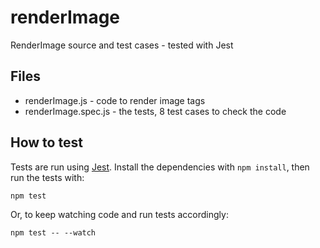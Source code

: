 # renderImage

RenderImage source and test cases - tested with Jest

## Files

* renderImage.js - code to render image tags
* renderImage.spec.js - the tests, 8 test cases to check the code

## How to test

Tests are run using [Jest](https://facebook.github.io/jest/).
Install the dependencies with `npm install`, then run the tests with:

```
npm test
```

Or, to keep watching code and run tests accordingly:

```
npm test -- --watch
```